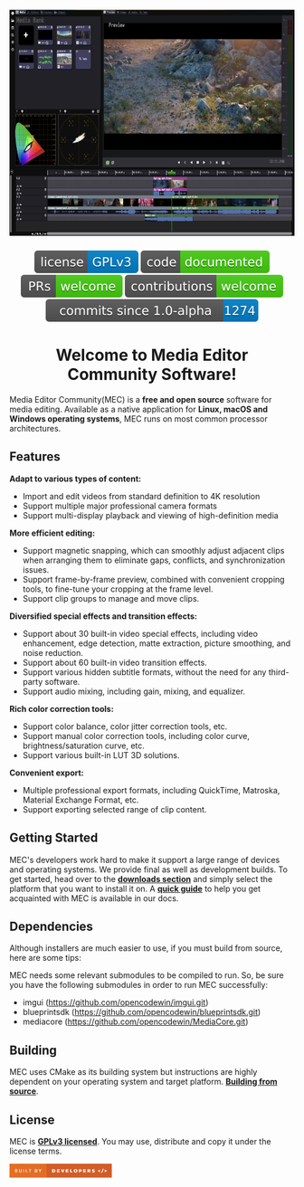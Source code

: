 <h1 align="center">
  <img src="docs/assets/mec_index.jpeg" height="400"/>
</h1>

<p align="center">
  <a href="LICENSE"><img alt="License" src="docs/assets/license.svg"></a>
  <a href="https://github.com/opencodewin/MediaEditor/docs/addit/wiki.md"><img alt="Documentation" src="docs/assets/code-doc.svg"></a>
  <a href="https://github.com/opencodewin/MediaEditor/pulls"><img alt="PRs Welcome" src="docs/assets/prs.svg"></a>
  <a href="#how-to-contribute"><img alt="Contributions Welcome" src="docs/assets/contribute.svg"></a>
  <a href="https://github.com/opencodewin/MediaEditor/commits/master"><img alt="Commits" src="docs/assets/latest.svg"></a>
</p>

<h1 align="center">
  Welcome to Media Editor Community Software!
</h1>

Media Editor Community(MEC) is a **free and open source** software for media editing. Available as a native application for **Linux, macOS and Windows operating systems**, MEC runs on most common processor architectures.

## Features
**Adapt to various types of content:**
* Import and edit videos from standard definition to 4K resolution
* Support multiple major professional camera formats
* Support multi-display playback and viewing of high-definition media

**More efficient editing:**
* Support magnetic snapping, which can smoothly adjust adjacent clips when arranging them to eliminate gaps, conflicts, and synchronization issues.
* Support frame-by-frame preview, combined with convenient cropping tools, to fine-tune your cropping at the frame level.
* Support clip groups to manage and move clips.

**Diversified special effects and transition effects:**
* Support about 30 built-in video special effects, including video enhancement, edge detection, matte extraction, picture smoothing, and noise reduction.
* Support about 60 built-in video transition effects.
* Support various hidden subtitle formats, without the need for any third-party software.
* Support audio mixing, including gain, mixing, and equalizer.

**Rich color correction tools:**
* Support color balance, color jitter correction tools, etc.
* Support manual color correction tools, including color curve, brightness/saturation curve, etc.
* Support various built-in LUT 3D solutions.

**Convenient export:**
* Multiple professional export formats, including QuickTime, Matroska, Material Exchange Format, etc.
* Support exporting selected range of clip content.

## Getting Started
MEC's developers work hard to make it support a large range of devices and operating systems. We provide final as well as development builds. To get started, head over to the **[downloads section](https://github.com/opencodewin/MediaEditor/releases)** and simply select the platform that you want to install it on. A **[quick guide](docs/addit/wiki.md)** to help you get acquainted with MEC is available in our docs.

## Dependencies
Although installers are much easier to use, if you must build from 
source, here are some tips: 

MEC needs some relevant submodules to be compiled to run. So, 
be sure you have the following submodules in order to run MEC successfully: 

*  imgui (https://github.com/opencodewin/imgui.git)
*  blueprintsdk (https://github.com/opencodewin/blueprintsdk.git)
*  mediacore (https://github.com/opencodewin/MediaCore.git)

## Building
MEC uses CMake as its building system but instructions are highly dependent on your operating system and target platform. **[Building from source](docs/addit/How-to-Built.md)**.

## License
MEC is **[GPLv3 licensed](LICENSE)**. You may use, distribute and copy it under the license terms.

<a href="https://github.com/opencodewin/MediaEditor/graphs/contributors"><img src="docs/assets/built-by-developers.svg" height="25"></a>